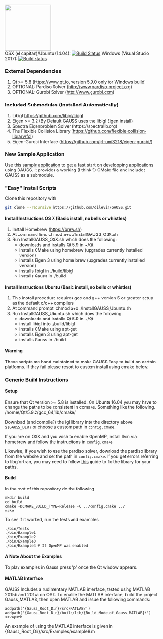 <img src="GaussLogo.png" height="150"></img> <br>
OSX (el capitan)/Ubuntu (14.04): [![Build Status](https://travis-ci.org/dilevin/GAUSS.svg?branch=master)](https://travis-ci.org/dilevin/GAUSS) Windows (Visual Studio 2017): [![Build status](https://ci.appveyor.com/api/projects/status/oyvda3s704ibkfer?svg=true)](https://ci.appveyor.com/project/dilevin/gauss)

### External Dependencies  ###
1. Qt >= 5.8 (https://www.qt.io, version 5.9.0 only for Windows build)
2. OPTIONAL: Pardiso Solver (http://www.pardiso-project.org)
3. OPTIONAL: Gurobi Solver (http://www.gurobi.com)

### Included Submodules (Installed Automatically) ###
1. Libigl https://github.com/libigl/libigl
2. Eigen >= 3.2 (By Default GAUSS uses the libigl Eigen install)
3. Spectra Eigenproblem Solver (https://spectralib.org)
4. The Flexible Collision Library (https://github.com/flexible-collision-library/fcl)
5. Eigen-Gurobi Interface (https://github.com/jrl-umi3218/eigen-gurobi/)

### New Sample Application ###
Use this [sample application](https://github.com/dilevin/GaussApplication/) to get a fast start on developping applications using GAUSS. It provides a working (I think ?) CMake file and includes GAUSS as a submodule.

### "Easy" Install Scripts ###
Clone this repository with 
```bash
git clone --recursive https://github.com/dilevin/GAUSS.git
```

#### Install Instructions OS X (Basic install, no bells or whistles) ####
1. Install Homebrew (https://brew.sh)
2. At command line: chmod a+x ./InstallGAUSS_OSX.sh
3. Run InstallGAUSS_OSX.sh which does the following:
	- downloads and installs Qt 5.9 in ~/Qt
	- installs CMake using homebrew (upgrades currently installed version)
	- installs Eigen 3 using home brew (upgrades currently installed version)
	- installs libigl in ./build/libigl
	- installs Gauss in ./build

#### Install Instructions Ubuntu (Basic install, no bells or whistles) ####
1. This install procedure requires gcc and g++ version 5 or greater setup as the default c/c++ compilers
2. At command prompt: chmod a+x ./InstallGAUSS_Ubuntu.sh
3. Run InstallGAUSS_Ubuntu.sh which does the following
	- downloads and installs Qt 5.9 in ~/Qt
	- install libigl into ./build/libigl
	- installs CMake using apt-get
	- installs Eigen 3 using apt-get
	- installs Gauss in ./build

#### Warning ####
These scripts are hand maintained to make GAUSS Easy to build on certain platforms. If they fail please resort to custom install using cmake below. 

### Generic Build Instructions ###

#### Setup ####

Ensure that Qt version >= 5.8 is installed.
On Ubuntu 16.04 you may have to change the paths to be consistent in ccmake. Something like the following.
    /home/<user>/Qt/5.9.2/gcc_64/lib/cmake/

Download (and compile?) the igl library into the directory above `${GAUSS_DIR}` or choose a custom path in `config.cmake`.

If you are on OSX and you wish to enable OpenMP, install llvm via homebrew and follow the instructions in `config.cmake`

Likewise, if you wish to use the pardiso solver, download the pardiso library from the website and set the path in `config.cmake`. If you get errors referring to libgfortran, you may need to follow [this](http://www.alecjacobson.com/weblog/?p=3946) guide to fix the library for your paths.

#### Build ####

In the root of this repository do the following

    mkdir build
    cd build
    cmake -DCMAKE_BUILD_TYPE=Release -C ../config.cmake ../
    make

To see if it worked, run the tests and examples
	
	./bin/Tests
	./bin/Example1
	./bin/Example2
	./bin/Example3
	./bin/Example4 # If OpenMP was enabled

#### A Note About the Examples ####
To play examples in Gauss press 'p' once the Qt window appears.

#### MATLAB Interface ####
GAUSS Includes a rudimentary MATLAB interface, tested using MATLAB 2015b and 2017a on OSX. To enable the MATLAB interface, build the project Gauss_MATLAB, then open MATLAB and issue the following commands:

	addpath('{Gauss_Root_Dir}/src/MATLAB/')
	addpath('{Gauss_Root_Dir}/build/lib/{Build_Mode_of_Gauss_MATLAB}/')
	savepath

An example of using the MATLAB interface is given in {Gauss_Root_Dir}/src/Examples/example8.m
